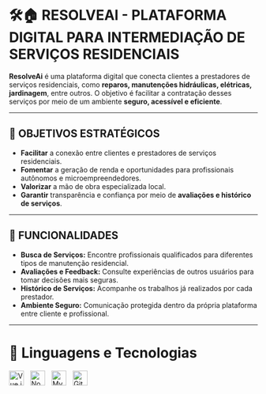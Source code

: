 # 🛠️🏠 **RESOLVEAI - PLATAFORMA DIGITAL PARA INTERMEDIAÇÃO DE SERVIÇOS RESIDENCIAIS**

**ResolveAi** é uma plataforma digital que conecta clientes a prestadores de serviços residenciais, como **reparos, manutenções hidráulicas, elétricas, jardinagem**, entre outros. O objetivo é facilitar a contratação desses serviços por meio de um ambiente **seguro, acessível e eficiente**.

---

## 🎯 **OBJETIVOS ESTRATÉGICOS**

- **Facilitar** a conexão entre clientes e prestadores de serviços residenciais.  
- **Fomentar** a geração de renda e oportunidades para profissionais autônomos e microempreendedores.  
- **Valorizar** a mão de obra especializada local.  
- **Garantir** transparência e confiança por meio de **avaliações e histórico de serviços**.

---

## 🚀 **FUNCIONALIDADES**

-  **Busca de Serviços:** Encontre profissionais qualificados para diferentes tipos de manutenção residencial.  
-  **Avaliações e Feedback:** Consulte experiências de outros usuários para tomar decisões mais seguras.  
-  **Histórico de Serviços:** Acompanhe os trabalhos já realizados por cada prestador.  
-  **Ambiente Seguro:** Comunicação protegida dentro da própria plataforma entre cliente e profissional.

---


# 🤖 Linguagens e Tecnologias

<img 
    align="left" 
    alt="Vue.js"
    title="Vue.js"
    width="30px" 
    style="padding-right: 10px;" 
    src="https://cdn.jsdelivr.net/gh/devicons/devicon@latest/icons/vuejs/vuejs-original.svg" 
/>
<img 
    align="left" 
    alt="Node.js"
    title="Node.js"
    width="30px" 
    style="padding-right: 10px;" 
    src="https://cdn.jsdelivr.net/gh/devicons/devicon@latest/icons/nodejs/nodejs-original.svg" 
/>
<img 
    align="left" 
    alt="MySQL"
    title="MySQL"
    width="30px" 
    style="padding-right: 10px;" 
    src="https://cdn.jsdelivr.net/gh/devicons/devicon@latest/icons/mysql/mysql-original.svg" 
/>

<img 
    align="left" 
    alt="Git"
    title="Git"
    width="30px" 
    style="padding-right: 10px;" 
    src="https://cdn.jsdelivr.net/gh/devicons/devicon@latest/icons/git/git-original.svg" 
/>

<br/>
<br/>

